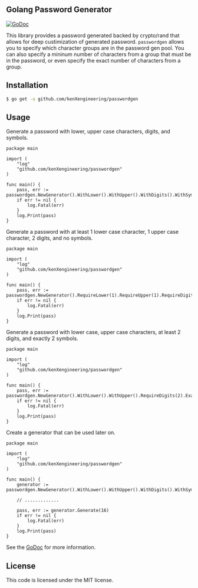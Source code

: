 ## Golang Password Generator

[![GoDoc](https://godoc.org/github.com/kenXengineering/passwordgen?status.svg)](https://godoc.org/github.com/kenXengineering/passwordgen)

This library provides a password generated backed by crypto/rand that allows for deep custimization of generated password.
`passwordgen` allows you to specify which character groups are in the password gen pool.  You can also specify a mininum number of characters from a group that must be in the password, or even specify the exact number of characters from a group.

## Installation
```sh
$ go get -u github.com/kenXengineering/passwordgen
```

## Usage

Generate a password with lower, upper case characters, digits, and symbols.

```golang
package main

import (
    "log"
    "github.com/kenXengineering/passwordgen"
)

func main() {
    pass, err := passwordgen.NewGenerator().WithLower().WithUpper().WithDigits().WithSymbols().Generate(16)
    if err != nil {
        log.Fatal(err)
    }
    log.Print(pass)
}
```

Generate a password with at least 1 lower case character, 1 upper case character, 2 digits, and no symbols.

```golang
package main

import (
    "log"
    "github.com/kenXengineering/passwordgen"
)

func main() {
    pass, err := passwordgen.NewGenerator().RequireLower(1).RequireUpper(1).RequireDigits(2).Generate(8)
    if err != nil {
        log.Fatal(err)
    }
    log.Print(pass)
}
```

Generate a password with lower case, upper case characters, at least 2 digits, and exactly 2 symbols.

```golang
package main

import (
    "log"
    "github.com/kenXengineering/passwordgen"
)

func main() {
    pass, err := passwordgen.NewGenerator().WithLower().WithUpper().RequireDigits(2).ExactSymbol(2).Generate(8)
    if err != nil {
        log.Fatal(err)
    }
    log.Print(pass)
}
```

Create a generator that can be used later on.

```golang
package main

import (
    "log"
    "github.com/kenXengineering/passwordgen"
)

func main() {
    generator := passwordgen.NewGenerator().WithLower().WithUpper().WithDigits().WithSymbols()

    // .............

    pass, err := generator.Generate(16)
    if err != nil {
        log.Fatal(err)
    }
    log.Print(pass)
}
```


See the [GoDoc](https://godoc.org/github.com/kenXengineering/passwordgen) for more
information.

## License

This code is licensed under the MIT license.